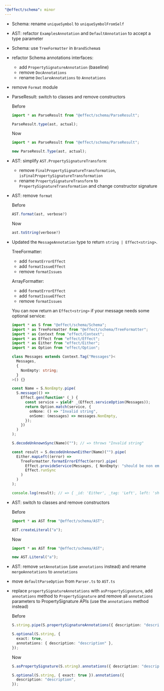 ```yaml
---
"@effect/schema": minor
---
```


- Schema: rename `uniqueSymbol` to `uniqueSymbolFromSelf`

- AST: refactor `ExamplesAnnotation` and `DefaultAnnotation` to accept a type parameter

- Schema: use `TreeFormatter` in `BrandSchema`s

- refactor Schema annotations interfaces:

  - add `PropertySignatureAnnotation` (baseline)
  - remove `DocAnnotations`
  - rename `DeclareAnnotations` to `Annotations`

- remove `Format` module

- ParseResult: switch to classes and remove constructors

  Before

  ```ts
  import * as ParseResult from "@effect/schema/ParseResult";

  ParseResult.type(ast, actual);
  ```

  Now

  ```ts
  import * as ParseResult from "@effect/schema/ParseResult";

  new ParseResult.Type(ast, actual);
  ```

- AST: simplify `AST.PropertySignatureTransform`:

  - remove `FinalPropertySignatureTransformation`, `isFinalPropertySignatureTransformation`
  - rename `PropertySignatureTransform` to `PropertySignatureTransformation` and change constructor signature

- AST: remove `format`

  Before

  ```ts
  AST.format(ast, verbose?)
  ```

  Now

  ```ts
  ast.toString(verbose?)
  ```

- Updated the `MessageAnnotation` type to return `string | Effect<string>`.

  TreeFormatter:

  - add `formatErrorEffect`
  - add `formatIssueEffect`
  - remove `formatIssues`

  ArrayFormatter:

  - add `formatErrorEffect`
  - add `formatIssueEffect`
  - remove `formatIssues`

  You can now return an `Effect<string>` if your message needs some optional service:

  ```ts
  import * as S from "@effect/schema/Schema";
  import * as TreeFormatter from "@effect/schema/TreeFormatter";
  import * as Context from "effect/Context";
  import * as Effect from "effect/Effect";
  import * as Either from "effect/Either";
  import * as Option from "effect/Option";

  class Messages extends Context.Tag("Messages")<
    Messages,
    {
      NonEmpty: string;
    }
  >() {}

  const Name = S.NonEmpty.pipe(
    S.message(() =>
      Effect.gen(function* (_) {
        const service = yield* _(Effect.serviceOption(Messages));
        return Option.match(service, {
          onNone: () => "Invalid string",
          onSome: (messages) => messages.NonEmpty,
        });
      })
    )
  );

  S.decodeUnknownSync(Name)(""); // => throws "Invalid string"

  const result = S.decodeUnknownEither(Name)("").pipe(
    Either.mapLeft((error) =>
      TreeFormatter.formatErrorEffect(error).pipe(
        Effect.provideService(Messages, { NonEmpty: "should be non empty" }),
        Effect.runSync
      )
    )
  );

  console.log(result); // => { _id: 'Either', _tag: 'Left', left: 'should be non empty' }
  ```

- AST: switch to classes and remove constructors

  Before

  ```ts
  import * as AST from "@effect/schema/AST";

  AST.createLiteral("a");
  ```

  Now

  ```ts
  import * as AST from "@effect/schema/AST";

  new AST.Literal("a");
  ```

- AST: remove `setAnnotation` (use `annotations` instead) and rename `mergeAnnotations` to `annotations`

- move `defaultParseOption` from `Parser.ts` to `AST.ts`

- replace `propertySignatureAnnotations` with `asPropertySignature`, add `annotations` method to `PropertySignature` and
  remove all `annotations` parameters to PropertySignature APIs (use the `annotations` method instead)

  Before

  ```ts
  S.string.pipe(S.propertySignatureAnnotations({ description: "description" }));

  S.optional(S.string, {
    exact: true,
    annotations: { description: "description" },
  });
  ```

  Now

  ```ts
  S.asPropertySignature(S.string).annotations({ description: "description" });

  S.optional(S.string, { exact: true }).annotations({
    description: "description",
  });
  ```
